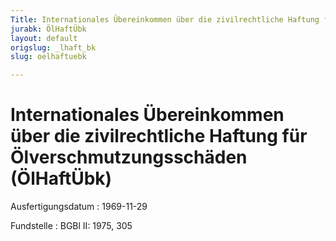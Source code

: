 ```yaml
---
Title: Internationales Übereinkommen über die zivilrechtliche Haftung für Ölverschmutzungsschäden
jurabk: ÖlHaftÜbk
layout: default
origslug: _lhaft_bk
slug: oelhaftuebk

---
```


# Internationales Übereinkommen über die zivilrechtliche Haftung für Ölverschmutzungsschäden (ÖlHaftÜbk)

Ausfertigungsdatum
:   1969-11-29

Fundstelle
:   BGBl II: 1975, 305

